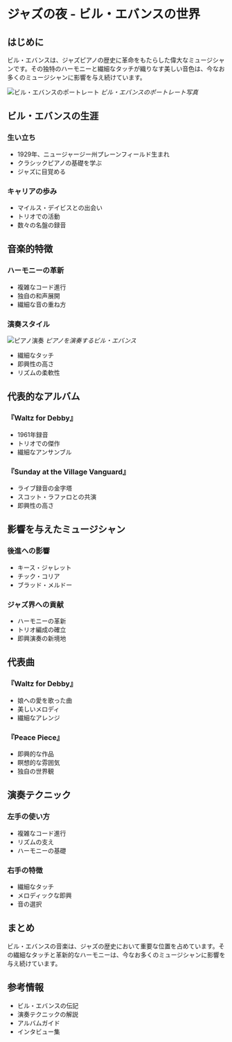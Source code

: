 # ジャズの夜 - ビル・エバンスの世界

## はじめに

ビル・エバンスは、ジャズピアノの歴史に革命をもたらした偉大なミュージシャンです。その独特のハーモニーと繊細なタッチが織りなす美しい音色は、今なお多くのミュージシャンに影響を与え続けています。

![ビル・エバンスのポートレート](/storage/posts/4/bill-evans-1.jpg)
*ビル・エバンスのポートレート写真*

## ビル・エバンスの生涯

### 生い立ち
- 1929年、ニュージャージー州プレーンフィールド生まれ
- クラシックピアノの基礎を学ぶ
- ジャズに目覚める

### キャリアの歩み
- マイルス・デイビスとの出会い
- トリオでの活動
- 数々の名盤の録音

## 音楽的特徴

### ハーモニーの革新
- 複雑なコード進行
- 独自の和声展開
- 繊細な音の重ね方

### 演奏スタイル
![ピアノ演奏](/storage/posts/4/bill-evans-2.jpg)
*ピアノを演奏するビル・エバンス*

- 繊細なタッチ
- 即興性の高さ
- リズムの柔軟性

## 代表的なアルバム

### 『Waltz for Debby』
- 1961年録音
- トリオでの傑作
- 繊細なアンサンブル

### 『Sunday at the Village Vanguard』
- ライブ録音の金字塔
- スコット・ラファロとの共演
- 即興性の高さ

## 影響を与えたミュージシャン

### 後進への影響
- キース・ジャレット
- チック・コリア
- ブラッド・メルドー

### ジャズ界への貢献
- ハーモニーの革新
- トリオ編成の確立
- 即興演奏の新境地

## 代表曲

### 『Waltz for Debby』
- 娘への愛を歌った曲
- 美しいメロディ
- 繊細なアレンジ

### 『Peace Piece』
- 即興的な作品
- 瞑想的な雰囲気
- 独自の世界観

## 演奏テクニック

### 左手の使い方
- 複雑なコード進行
- リズムの支え
- ハーモニーの基礎

### 右手の特徴
- 繊細なタッチ
- メロディックな即興
- 音の選択

## まとめ

ビル・エバンスの音楽は、ジャズの歴史において重要な位置を占めています。その繊細なタッチと革新的なハーモニーは、今なお多くのミュージシャンに影響を与え続けています。

## 参考情報

- ビル・エバンスの伝記
- 演奏テクニックの解説
- アルバムガイド
- インタビュー集 